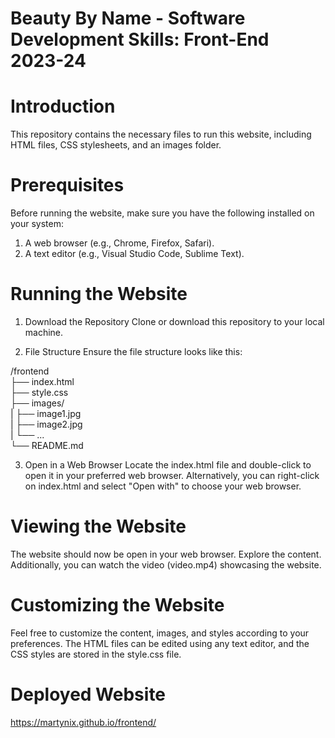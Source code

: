 # Beauty By Name - Software Development Skills: Front-End 2023-24
# Introduction
This repository contains the necessary files to run this website, including HTML files, CSS stylesheets, and an images folder.

# Prerequisites
Before running the website, make sure you have the following installed on your system:

1. A web browser (e.g., Chrome, Firefox, Safari).
2. A text editor (e.g., Visual Studio Code, Sublime Text).

# Running the Website
1. Download the Repository
Clone or download this repository to your local machine.

2. File Structure
Ensure the file structure looks like this:

/frontend <br>
    ├── index.html <br>
    ├── style.css <br>
    ├── images/ <br>
    |    ├── image1.jpg <br>
    |    ├── image2.jpg <br>
    |    └── ... <br>
    └── README.md  <br>


3. Open in a Web Browser
Locate the index.html file and double-click to open it in your preferred web browser.
Alternatively, you can right-click on index.html and select "Open with" to choose your web browser.

# Viewing the Website
The website should now be open in your web browser. Explore the content. Additionally, you can watch the video (video.mp4) showcasing the website.

# Customizing the Website
Feel free to customize the content, images, and styles according to your preferences. The HTML files can be edited using any text editor, and the CSS styles are stored in the style.css file.

# Deployed Website
https://martynix.github.io/frontend/